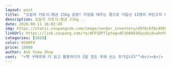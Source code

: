 ```yaml
---
layout: post 
title:  "오늘의 키토식:평균 21kg 감량! 지방을 태우는 몸으로 거듭난 11명의 저탄고지 라이프!, 길벗" 
description: 오늘의 키토식:평균 21kg ..
date: 2020-08-11 16:02:49 
img: https://static.coupangcdn.com/image/vendor_inventory/d9f8/6f8c4995c4ec8fd54200d5dc4c37b117ffd3ab86a4d897cddfd058464b93.jpg 
linkUrl: https://link.coupang.com/re/AFFSDP?lptag=AF3600438&subid=ahnPublicAsk&pageKey=334197096&itemId=1066837512&vendorItemId=5552021199&traceid=V0-113-4ed13b2c08e8e8d5 
categories: [1019] 
color: 03A9F4 
price: 18000 
author: Ask View Shop 
cont:  "<책 구매후에 다 읽고 활용하다가 2달 정도 후에 쓰는 후기입니다^^<br/><br/> -남자친구와 저는 저탄고지 다이어트를 거의 정기적으로 해오고 있는데, 올해 잠깐 내려놓았다가 다시 해보려고 책을 구매하여 다시 공부하기 시작했습니다^^<br/><br/> -저탄고지 다이어트에 대한 활용과, 실 사례들을 실었습니다.<br/><br/><br/> -책을 구매할때는 뭔가 쿠팡에서 구매해도되나?<br/>1.<br/>구매동기<br/>18000원으로 원래 책보다 2천원 할인된 가격입니다^^<br/>2.<br/>배송<br/>3.<br/>책 내용<br/>4.<br/>가격<br/>5.<br/>총 평가<br/>구매 결정 후 결제한 다음에 다음날 배송되어 집 앞에 왔습니다.<br/><br/>그 덕분에 구매하게 된 책입니다.<br/><br/>그런데 이번에 책을 구매하면서 또 다르게 생각이 바뀌게 되었습니다.<br/><br/>다시 꺼내서 훑어볼 때가 된 것 같습니다.<br/><br/>다양한 사례들이 가득가득 담겨있어 읽기에도 편하고<br/>똑같은 책을 재구매할 확률은 주변에 선물줄때 밖에 없긴 하겠지만, 그래도 키토식 해보고 싶으신분들이 주변에 있다면<br/>서점에서 보고 주문했는데 책이 이해하기 쉽고 알차서 참 좋아요.<br/> 키토 개념부터 쉽게 설명해 줘서 좋고 다양한 사례와 레시피가 가득합니다!<br/>선물하고 싶은 책입니다^^<br/>이런 느낌을 사실 가지고는 있었습니다.<br/><br/>책 구성이나 글자들도 가독성을 높여주는 좋은  편집이 되어있는것 같아서 만족스럽습니다.<br/><br/>책 사고보니 제가 보던 유튜버님의 글도 실려있더라구요.<br/>.<br/><br/>책도 참 깔끔하게 잘 배송되어 오더라구요^^<br/>처음 저탄고지한다고 삼겹살만 주구장창먹다가 안되겠어서 주문했어요<br/>처음받아서 몇 번 훑어보다 책장에에 꽂아놓긴 했는데.<br/>.<br/><br/>추천합니다^^<br/>" 
---
```

